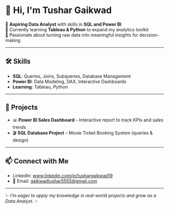 # 👋 Hi, I'm Tushar Gaikwad  

🔹 **Aspiring Data Analyst** with skills in **SQL and Power BI**  
🔹 Currently learning **Tableau & Python** to expand my analytics toolkit  
🔹 Passionate about turning raw data into meaningful insights for decision-making  

---

## 🛠️ Skills  
- **SQL**: Queries, Joins, Subqueries, Database Management  
- **Power BI**: Data Modeling, DAX, Interactive Dashboards  
- **Learning**: Tableau, Python  

---

## 📂 Projects  
- 📊 **Power BI Sales Dashboard** – Interactive report to track KPIs and sales trends  
- 🎬 **SQL Database Project** – Movie Ticket Booking System (queries & design)  

---

## 📫 Connect with Me  
- LinkedIn: www.linkedin.com/in/tushargaikwad19
- 📧 Email: gaikwadtushar5555@gmail.com

---

✨ *I’m eager to apply my knowledge in real-world projects and grow as a Data Analyst.* ✨
